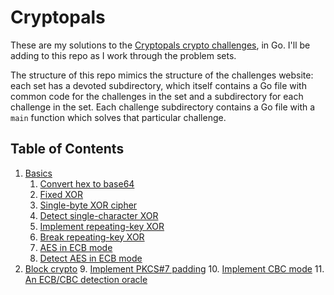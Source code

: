 # Cryptopals
These are my solutions to the [Cryptopals crypto challenges](https://cryptopals.com), in Go. I'll be adding to this repo as I work through the problem sets.

The structure of this repo mimics the structure of the challenges website: each set has a devoted subdirectory, which itself contains a Go file with common code for the challenges in the set and a subdirectory for each challenge in the set. Each challenge subdirectory contains a Go file with a `main` function which solves that particular challenge.

## Table of Contents

1. [Basics](https://github.com/SWilson4/cryptopals/tree/master/challenges/s1)
    1. [Convert hex to base64](https://github.com/SWilson4/cryptopals/blob/master/challenges/s1/c01/c01.go)
    2. [Fixed XOR](https://github.com/SWilson4/cryptopals/blob/master/challenges/s1/c02/c02.go)
    3. [Single-byte XOR cipher](https://github.com/SWilson4/cryptopals/blob/master/challenges/s1/c03/c03.go)
    4. [Detect single-character XOR](https://github.com/SWilson4/cryptopals/blob/master/challenges/s1/c04/c04.go)
    5. [Implement repeating-key XOR](https://github.com/SWilson4/cryptopals/blob/master/challenges/s1/c05/c05.go)
    6. [Break repeating-key XOR](https://github.com/SWilson4/cryptopals/blob/master/challenges/s1/c06/c06.go)
    7. [AES in ECB mode](https://github.com/SWilson4/cryptopals/blob/master/challenges/s1/c07/c07.go)
    8. [Detect AES in ECB mode](https://github.com/SWilson4/cryptopals/blob/master/challenges/s1/c08/c08.go)
2. [Block crypto](https://github.com/SWilson4/cryptopals/tree/master/challenges/s2)
    9. [Implement PKCS#7 padding](https://github.com/SWilson4/cryptopals/blob/master/challenges/s2/c09/c09.go)
    10. [Implement CBC mode](https://github.com/SWilson4/cryptopals/blob/master/challenges/s2/c10/c10.go)
    11. [An ECB/CBC detection oracle](https://github.com/SWilson4/cryptopals/blob/master/challenges/s2/c11/c11.go)

